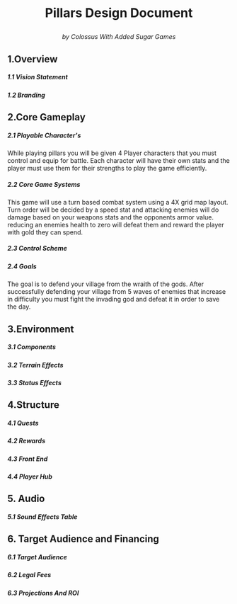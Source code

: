 # <p align="center">Pillars Design Document</p> 
*<p align="center">by Colossus With Added Sugar Games</p>*

## 1.Overview 

##### 1.1 Vision Statement 

##### 1.2 Branding 

## 2.Core Gameplay 

##### 2.1 Playable Character's
While playing pillars you will be given 4 Player characters that you must control and equip for battle. Each character will have their own stats and the player must use them for their strengths to play the game efficiently.

##### 2.2 Core Game Systems 
This game will use a turn based combat system using a 4X grid map layout. Turn order will be decided by a speed stat and attacking enemies will do damage based on your weapons stats and the opponents armor value. reducing an enemies health to zero will defeat them and reward the player with gold they can spend. 

##### 2.3 Control Scheme 

##### 2.4 Goals 
The goal is to defend your village from the wraith of the gods. After successfully defending your village from 5 waves of enemies that increase in difficulty you must fight the invading god and defeat it in order to save the day.
## 3.Environment   

##### 3.1 Components

##### 3.2 Terrain Effects 

##### 3.3 Status Effects

## 4.Structure

##### 4.1 Quests

##### 4.2 Rewards

##### 4.3 Front End

##### 4.4 Player Hub

## 5. Audio

##### 5.1 Sound Effects Table

## 6. Target Audience and Financing 

##### 6.1 Target Audience

##### 6.2 Legal Fees

##### 6.3 Projections And ROI 

